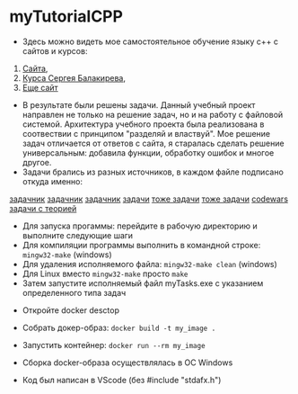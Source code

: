 # myTutorialCPP

- Здесь можно видеть мое самостоятельное обучение языку с++ с сайтов и курсов:
1. [Сайта](http://grep.cs.msu.ru/cpp.com.ru/index.html),
2. [Курса Сергея Балакирева](https://stepik.org/course/193691/syllabus?auth=login),
3. [Еще сайт](http://cppstudio.com/cat/274/)

- В результате были решены задачи. Данный учебный проект направлен не только на решение задач, но и на работу с файловой системой. Архитектура учебного проекта была реализована в соотвествии с принципом "разделяй и властвуй". Мое решение задач отличается от ответов с сайта, я старалась сделать решение универсальным: добавила функции, обработку ошибок и многое другое.
- Задачи брались из разных источников, в каждом файле подписано откуда именно:

[задачник](https://al.cs.msu.ru/files/cpp.tasks.2013.pdf)
[задачник](https://al.cs.msu.ru/system/files/CPP_Korukhova.pdf)
[задачник](https://al.cs.msu.ru/system/files/prac-tasks-Cpp.pdf)
[задачи](http://grep.cs.msu.ru/kufas.ru.patched/programming237.htm)
[тоже задачи](http://cppstudio.com/cat/285/)
[тоже задачи](https://purecodecpp.com/archives/433)
[codewars](https://www.codewars.com/dashboard)
[задачи с теорией](https://silvertests.ru/AvailablePartGuide.aspx)


* Для запуска прогаммы: перейдите в рабочую директорию и выполните следующие шаги
* Для компиляции программы выполнить в командной строке:  `mingw32-make` (windows)
* Для удаления исполняемого файла: `mingw32-make clean` (windows)
* Для Linux вместо `mingw32-make` просто `make`
* Затем запустите исполняемый файл myTasks.exe с указанием определенного типа задач



- Откройте docker desctop
- Собрать докер-образ: `docker build -t my_image .`
- Запустить контейнер: `docker run --rm my_image` 
- Сборка docker-образа осуществлялась в ОС Windows

- Код был написан в VScode (без #include "stdafx.h")
